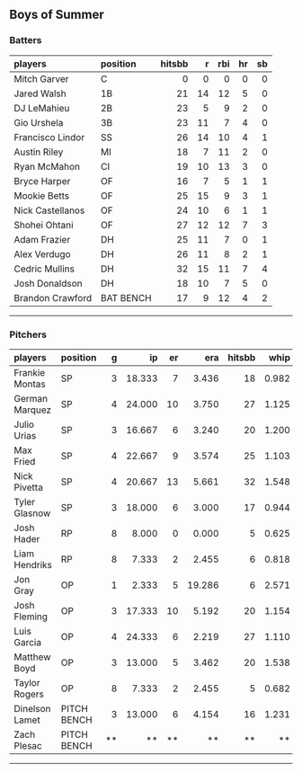 ## Boys of Summer

### Batters

 
|players          |position  | hitsbb|  r| rbi| hr| sb| 
|:----------------|:---------|------:|--:|---:|--:|--:| 
|Mitch Garver     |C         |      0|  0|   0|  0|  0| 
|Jared Walsh      |1B        |     21| 14|  12|  5|  0| 
|DJ LeMahieu      |2B        |     23|  5|   9|  2|  0| 
|Gio Urshela      |3B        |     23| 11|   7|  4|  0| 
|Francisco Lindor |SS        |     26| 14|  10|  4|  1| 
|Austin Riley     |MI        |     18|  7|  11|  2|  0| 
|Ryan McMahon     |CI        |     19| 10|  13|  3|  0| 
|Bryce Harper     |OF        |     16|  7|   5|  1|  1| 
|Mookie Betts     |OF        |     25| 15|   9|  3|  1| 
|Nick Castellanos |OF        |     24| 10|   6|  1|  1| 
|Shohei Ohtani    |OF        |     27| 12|  12|  7|  3| 
|Adam Frazier     |DH        |     25| 11|   7|  0|  1| 
|Alex Verdugo     |DH        |     26| 11|   8|  2|  1| 
|Cedric Mullins   |DH        |     32| 15|  11|  7|  4| 
|Josh Donaldson   |DH        |     18| 10|   7|  5|  0| 
|Brandon Crawford |BAT BENCH |     17|  9|  12|  4|  2| 

* * *

### Pitchers

 
|players        |position    |  g|     ip| er|    era| hitsbb|  whip| so|  w| sv| 
|:--------------|:-----------|--:|------:|--:|------:|------:|-----:|--:|--:|--:| 
|Frankie Montas |SP          |  3| 18.333|  7|  3.436|     18| 0.982| 18|  2|  0| 
|German Marquez |SP          |  4| 24.000| 10|  3.750|     27| 1.125| 20|  2|  0| 
|Julio Urias    |SP          |  3| 16.667|  6|  3.240|     20| 1.200| 15|  2|  0| 
|Max Fried      |SP          |  4| 22.667|  9|  3.574|     25| 1.103| 21|  2|  0| 
|Nick Pivetta   |SP          |  4| 20.667| 13|  5.661|     32| 1.548| 27|  0|  0| 
|Tyler Glasnow  |SP          |  3| 18.000|  6|  3.000|     17| 0.944| 25|  1|  0| 
|Josh Hader     |RP          |  8|  8.000|  0|  0.000|      5| 0.625| 13|  0|  6| 
|Liam Hendriks  |RP          |  8|  7.333|  2|  2.455|      6| 0.818| 10|  2|  5| 
|Jon Gray       |OP          |  1|  2.333|  5| 19.286|      6| 2.571|  0|  0|  0| 
|Josh Fleming   |OP          |  3| 17.333| 10|  5.192|     20| 1.154| 10|  1|  0| 
|Luis Garcia    |OP          |  4| 24.333|  6|  2.219|     27| 1.110| 26|  2|  0| 
|Matthew Boyd   |OP          |  3| 13.000|  5|  3.462|     20| 1.538|  9|  1|  0| 
|Taylor Rogers  |OP          |  8|  7.333|  2|  2.455|      5| 0.682| 10|  0|  3| 
|Dinelson Lamet |PITCH BENCH |  3| 13.000|  6|  4.154|     16| 1.231| 15|  0|  0| 
|Zach Plesac    |PITCH BENCH | **|     **| **|     **|     **|    **| **| **| **| 


* * *


